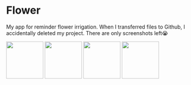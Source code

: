 # Flower
My app for reminder flower irrigation.
When I transferred files to Github, I accidentally deleted my project. There are only screenshots left😭

<p float="left">
<img src="https://user-images.githubusercontent.com/108677019/188461035-7e5c47b1-d956-4120-8ed9-9e138f196a16.PNG" width ="100">
<img src="https://user-images.githubusercontent.com/108677019/188462133-187cd6e3-3beb-4dc7-9ed9-338c4dd29207.PNG" width ="100">
<img src="https://user-images.githubusercontent.com/108677019/188462139-efcd97cb-bd94-4a5c-b6a3-fd89c0823c04.PNG" width ="100">
<img src="https://user-images.githubusercontent.com/108677019/188462141-c8111067-ca7b-45d2-968d-831222596ef9.PNG" width ="100">
</p>
